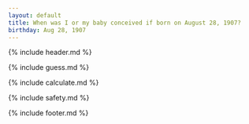 ```yaml
---
layout: default
title: When was I or my baby conceived if born on August 28, 1907?
birthday: Aug 28, 1907
---
```


{% include header.md %}

{% include guess.md %}

{% include calculate.md %}

{% include safety.md %}

{% include footer.md %}



